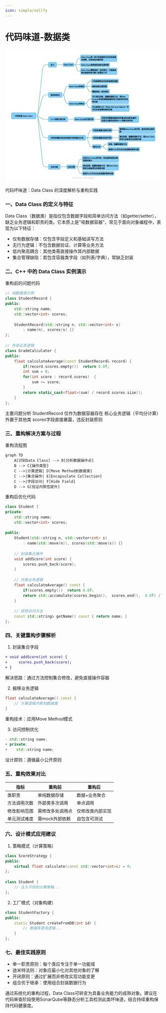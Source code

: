 ```yaml
---
icon: simple/sellfy
---
```


# 代码味道-数据类

![](../../img/CodeSmellDataClass.png)

代码坏味道：Data Class 的深度解析与重构实践
### 一、Data Class 的定义与特征
Data Class（数据类）是指仅包含数据字段和简单访问方法（如getter/setter），缺乏业务逻辑和职责的类。它本质上是"哑数据容器"，常见于面向对象编程中，表现为以下特征：

* 仅有数据存储：仅包含字段定义和基础读写方法
* 无行为逻辑：不包含数据验证、计算等业务方法
* 低内聚高耦合：其他类需直接操作其内部数据
* 集合管理缺陷：若包含容器类字段（如列表/字典），常缺乏封装


### 二、C++ 中的 Data Class 实例演示
重构前的问题代码
~~~cpp
// 纯数据类示例 
class StudentRecord {
public:
    std::string name;
    std::vector<int> scores;
    
    StudentRecord(std::string n, std::vector<int> s) 
        : name(n), scores(s) {}
};
 
// 外部业务逻辑 
class GradeCalculator {
public:
    float calculateAverage(const StudentRecord& record) {
        if(record.scores.empty())  return 0.0f;
        int sum = 0;
        for(int score : record.scores)  {
            sum += score;
        }
        return static_cast<float>(sum) / record.scores.size(); 
    }
};
~~~
主要问题分析
StudentRecord
仅作为数据容器存在
核心业务逻辑（平均分计算）外置于其他类
scores字段直接暴露，违反封装原则
### 三、重构解决方案与过程
重构流程图
~~~mermaid
graph TD 
    A[识别Data Class] --> B[分析数据操作点]
    B --> C{操作类型}
    C -->|计算逻辑| D[Move Method到数据类]
    C -->|集合操作| E[Encapsulate Collection]
    C -->|字段访问| F[Hide Field]
    D --> G[验证内聚性提升]
~~~
重构后优化代码
~~~cpp
class Student {
private:
    std::string name;
    std::vector<int> scores;
 
public:
    Student(std::string n, std::vector<int> s) 
        : name(std::move(n)), scores(std::move(s)) {}
 
    // 封装集合操作 
    void addScore(int score) {
        scores.push_back(score); 
    }
 
    // 内聚业务逻辑 
    float calculateAverage() const {
        if(scores.empty())  return 0.0f;
        return std::accumulate(scores.begin(),  scores.end(),  0.0f) / scores.size(); 
    }
 
    // 受控访问方法 
    const std::string& getName() const { return name; }
};
~~~
### 四、关键重构步骤解析
1. 封装集合字段
~~~diff
+ void addScore(int score) {
+     scores.push_back(score); 
+ }
~~~
解决思路：通过方法控制集合修改，避免直接操作容器

2. 搬移业务逻辑
~~~cpp
float calculateAverage() const {
    // 计算逻辑内聚到数据类
}
~~~
重构技术：应用Move Method模式

3. 访问控制优化
~~~cpp
- std::string name;
+ private:
+    std::string name;
~~~

设计原则：遵循最小公开原则
### 五、重构效果对比

|指标|	重构前|	重构后|
|-|-|-|
|类职责	|单纯数据存储|	数据+业务聚合|
|方法调用次数	|外部类多次调用	|单点调用|
|修改影响范围|	需修改多处调用点	|仅修改类内部实现|
|单元测试难度	|需mock外部依赖|	自包含可测试|

### 六、设计模式应用建议
1. 策略模式（计算策略）
~~~cpp
class ScoreStrategy {
public:
    virtual float calculate(const std::vector<int>&) = 0;
};
 
class Student {
    // 注入不同的计算策略...
};
~~~
2. 工厂模式（对象构建）
~~~cpp
class StudentFactory {
public:
    static Student createFromDB(int id) {
        // 数据库查询逻辑...
    }
};
~~~
### 七、最佳实践原则

* 单一职责原则：每个类应专注于单一功能域
* 迪米特法则：对象应最小化对其他对象的了解
* 开闭原则：通过扩展而非修改实现功能变更
* 组合优于继承：使用组合封装数据行为

通过系统化的重构过程，Data Class可转变为具备业务能力的成熟对象。建议在代码审查阶段使用SonarQube等静态分析工具检测此类坏味道，结合持续重构保持代码健康度。